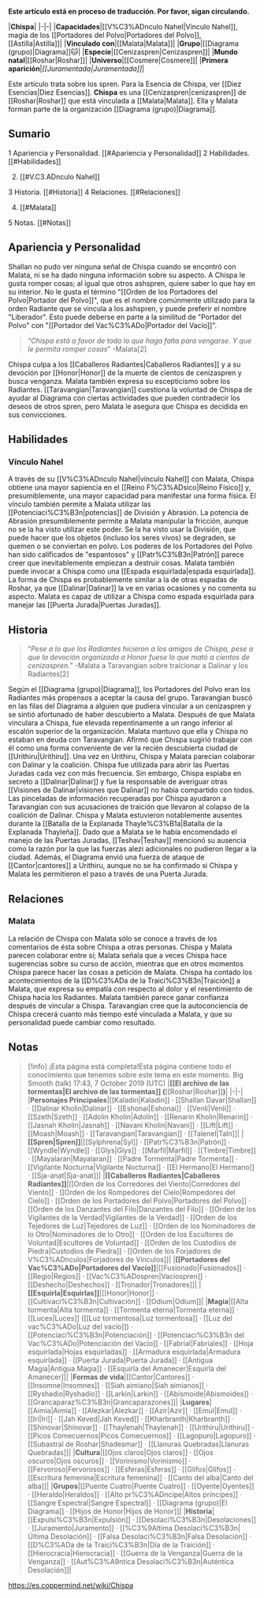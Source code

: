 **Este artículo está en proceso de traducción. Por favor, sigan circulando.**


|**Chispa**|
|-|-|
|**Capacidades**|[[V%C3%ADnculo Nahel\|Vínculo Nahel]], magia de los [[Portadores del Polvo\|Portadores del Polvo]], [[Astilla\|Astilla]]|
|**Vinculado con**|[[Malata\|Malata]]|
|**Grupo**|[[Diagrama (grupo)\|Diagrama]]🐱︎|
|**Especie**|[[Cenizaspren\|Cenizaspren]]|
|**Mundo natal**|[[Roshar\|Roshar]]|
|**Universo**|[[Cosmere\|Cosmere]]|
|**Primera aparición**|*[[Juramentada\|Juramentada]]*|

Este artículo trata sobre los spren. Para la Esencia de Chispa, ver [[Diez Esencias\|Diez Esencias]].
**Chispa** es una [[Cenizaspren\|cenizaspren]] de [[Roshar\|Roshar]] que está vinculada a [[Malata\|Malata]]. Ella y Malata forman parte de la organización [[Diagrama (grupo)\|Diagrama]].

## Sumario

1 Apariencia y Personalidad. [[#Apariencia y Personalidad]] 
2 Habilidades. [[#Habilidades]] 

2. [[#V.C3.ADnculo Nahel]] 


3 Historia. [[#Historia]] 
4 Relaciones. [[#Relaciones]] 

4. [[#Malata]] 


5 Notas. [[#Notas]] 


## Apariencia y Personalidad
Shallan no pudo ver ninguna señal de Chispa cuando se encontró con Malata, ni se ha dado ninguna información sobre su aspecto.
A Chispa le gusta romper cosas; al igual que otros ashspren, quiere saber lo que hay en su interior. No le gusta el término "[[Orden de los Portadores del Polvo\|Portador del Polvo]]", que es el nombre comúnmente utilizado para la orden Radiante que se vincula a los ashspren, y puede preferir el nombre "Liberador". Esto puede deberse en parte a la similitud de "Portador del Polvo" con "[[Portador del Vac%C3%ADo\|Portador del Vacío]]".

>“*Chispa está a favor de todo lo que haga falta para vengarse. Y que le permita romper cosas*”
\-Malata[2]


Chispa culpa a los [[Caballeros Radiantes\|Caballeros Radiantes]] y a su devoción por [[Honor\|Honor]] de la muerte de cientos de cenizaspren y busca venganza. Malata también expresa su escepticismo sobre los Radiantes. [[Taravangian\|Taravangian]] cuestiona la voluntad de Chispa de ayudar al Diagrama con ciertas actividades que pueden contradecir los deseos de otros spren, pero Malata le asegura que Chispa es decidida en sus convicciones.

## Habilidades
### Vínculo Nahel
A través de su [[V%C3%ADnculo Nahel\|vínculo Nahel]] con Malata, Chispa obtiene una mayor sapiencia en el [[Reino F%C3%ADsico\|Reino Físico]] y, presumiblemente, una mayor capacidad para manifestar una forma física. El vínculo también permite a Malata utilizar las [[Potenciaci%C3%B3n\|potencias]] de División y Abrasión. La potencia de Abrasión presumiblemente permite a Malata manipular la fricción, aunque no se la ha visto utilizar este poder. Se la ha visto usar la División, que puede hacer que los objetos (incluso los seres vivos) se degraden, se quemen o se conviertan en polvo. Los poderes de los Portadores del Polvo han sido calificados de "espantosos" y [[Patr%C3%B3n\|Patrón]] parece creer que inevitablemente empiezan a destruir cosas.
Malata también puede invocar a Chispa como una [[Espada esquirlada\|espada esquirlada]]. La forma de Chispa es probablemente similar a la de otras espadas de Roshar, ya que [[Dalinar\|Dalinar]] la ve en varias ocasiones y no comenta su aspecto. Malata es capaz de utilizar a Chispa como espada esquirlada para manejar las [[Puerta Jurada\|Puertas Juradas]].

## Historia
>“*Pese a lo que los Radiantes hicieron a los amigos de Chispa, pese a que la devoción organizada a Honor fuese lo que mató a cientos de cenizaspren.*”
\-Malata a Taravangian sobre traicionar a Dalinar y los Radiantes[2]

Según el [[Diagrama (grupo)\|Diagrama]], los Portadores del Polvo eran los Radiantes más propensos a aceptar la causa del grupo. Taravangian buscó en las filas del Diagrama a alguien que pudiera vincular a un cenizaspren y se sintió afortunado de haber descubierto a Malata. Después de que Malata vinculara a Chispa, fue elevada repentinamente a un rango inferior al escalón superior de la organización.
Malata mantuvo que ella y Chispa no estaban en deuda con Taravangian. Afirmó que Chispa sugirió trabajar con él como una forma conveniente de ver la recién descubierta ciudad de [[Urithiru\|Urithiru]].
Una vez en Urithiru, Chispa y Malata parecían colaborar con Dalinar y la coalición. Chispa fue utilizada para abrir las Puertas Juradas cada vez con más frecuencia. Sin embargo, Chispa espiaba en secreto a [[Dalinar\|Dalinar]] y fue la responsable de averiguar otras [[Visiones de Dalinar\|visiones que Dalinar]] no había compartido con todos. Las pinceladas de información recuperadas por Chispa ayudaron a Taravangian con sus acusaciones de traición que llevaron al colapso de la coalición de Dalinar.
Chispa y Malata estuvieron notablemente ausentes durante la [[Batalla de la Explanada Thayle%C3%B1a\|Batalla de la Explanada Thayleña]]. Dado que a Malata se le había encomendado el manejo de las Puertas Juradas, [[Teshav\|Teshav]] mencionó su ausencia como la razón por la que las fuerzas alezi adicionales no pudieron llegar a la ciudad. Además, el Diagrama envió una fuerza de ataque de [[Cantor\|cantores]] a Urithiru, aunque no se ha confirmado si Chispa y Malata les permitieron el paso a través de una Puerta Jurada.

## Relaciones
### Malata
La relación de Chispa con Malata sólo se conoce a través de los comentarios de ésta sobre Chispa a otras personas. Chispa y Malata parecen colaborar entre sí; Malata señala que a veces Chispa hace sugerencias sobre su curso de acción, mientras que en otros momentos Chispa parece hacer las cosas a petición de Malata. Chispa ha contado los acontecimientos de la [[D%C3%ADa de la Traici%C3%B3n\|Traición]] a Malata, que expresa su empatía con respecto al dolor y el resentimiento de Chispa hacia los Radiantes. Malata también parece ganar confianza después de vincular a Chispa. Taravangian cree que la autoconciencia de Chispa crecerá cuanto más tiempo esté vinculada a Malata, y que su personalidad puede cambiar como resultado.

## Notas

> [!info] ¡Esta página está completa!Esta página contiene todo el conocimiento que tenemos sobre este tema en este momento.
Big Smooth (talk) 17:43, 7 October 2019 (UTC)
|**[[El archivo de las tormentas\|El archivo de las tormentas]] (**[[Roshar\|Roshar]]**)**|
|-|-|
|**Personajes Principales**|[[Kaladin\|Kaladin]] · [[Shallan Davar\|Shallan]] · [[Dalinar Kholin\|Dalinar]] · [[Eshonai\|Eshonai]] · [[Venli\|Venli]] · [[Szeth\|Szeth]] · [[Adolin Kholin\|Adolin]] · [[Renarin Kholin\|Renarin]] · [[Jasnah Kholin\|Jasnah]] · [[Navani Kholin\|Navani]] · [[Lift\|Lift]] · [[Moash\|Moash]] · [[Taravangian\|Taravangian]] · [[Talenel\|Taln]]|
|**[[Spren\|Spren]]**|[[Sylphrena\|Syl]] · [[Patr%C3%B3n\|Patrón]] · [[Wyndle\|Wyndle]] · [[Glys\|Glys]] · [[Marfil\|Marfil]] · [[Timbre\|Timbre]] · [[Mayalaran\|Mayalaran]] · [[Padre Tormenta\|Padre Tormenta]] · [[Vigilante Nocturna\|Vigilante Nocturna]] · [[El Hermano\|El Hermano]] · [[Sja-anat\|Sja-anat]]|
|**[[Caballeros Radiantes\|Caballeros Radiantes]]**|[[Orden de los Corredores del Viento\|Corredores del Viento]] · [[Orden de los Rompedores del Cielo\|Rompedores del Cielo]] · [[Orden de los Portadores del Polvo\|Portadores del Polvo]] · [[Orden de los Danzantes del Filo\|Danzantes del Filo]] · [[Orden de los Vigilantes de la Verdad\|Vigilantes de la Verdad]] · [[Orden de los Tejedores de Luz\|Tejedores de Luz]] · [[Orden de los Nominadores de lo Otro\|Nominadores de lo Otro]] · [[Orden de los Escultores de Voluntad\|Escultores de Voluntad]] · [[Orden de los Custodios de Piedra\|Custodios de Piedra]] · [[Orden de los Forjadores de V%C3%ADnculos\|Forjadores de Vínculos]]|
|**[[Portadores del Vac%C3%ADo\|Portadores del Vacío]]**|[[Fusionado\|Fusionados]] · [[Regio\|Regios]] · [[Vac%C3%ADospren\|Vacíospren]] · [[Deshecho\|Deshechos]] · [[Tronador\|Tronadores]]|
|**[[Esquirla\|Esquirlas]]**|[[Honor\|Honor]] · [[Cultivaci%C3%B3n\|Cultivación]] · [[Odium\|Odium]]|
|**Magia**|[[Alta tormenta\|Alta tormenta]] · [[Tormenta eterna\|Tormenta eterna]] · [[Luces\|Luces]] ([[Luz tormentosa\|Luz tormentosa]] · [[Luz del vac%C3%ADo\|Luz del vacío]]) · [[Potenciaci%C3%B3n\|Potenciación]] · [[Potenciaci%C3%B3n del Vac%C3%ADo\|Potenciación del Vacío]] · [[Fabrial\|Fabriales]] · [[Hoja esquirlada\|Hojas esquirladas]] · [[Armadura esquirlada\|Armadura esquirlada]] · [[Puerta Jurada\|Puerta Jurada]] · [[Antigua Magia\|Antigua Magia]] · [[Esquirla del Amanecer\|Esquirla del Amanecer]]|
|**Formas de vida**|[[Cantor\|Cantores]] · [[Insomne\|Insomnes]] · [[Siah aimiano\|Siah aimianos]] · [[Ryshadio\|Ryshadio]] · [[Larkin\|Larkin]] · [[Abismoide\|Abismoides]] · [[Grancaparaz%C3%B3n\|Grancaparazones]]|
|**Lugares**|[[Aimia\|Aimia]] · [[Alezkar\|Alezkar]] · [[Azir\|Azir]] · [[Emul\|Emul]] · [[Iri\|Iri]] · [[Jah Keved\|Jah Keved]] · [[Kharbranth\|Kharbranth]] · [[Shinovar\|Shinovar]] · [[Thaylenah\|Thaylenah]] · [[Urithiru\|Urithiru]] · [[Picos Comecuernos\|Picos Comecuernos]] · [[Lagopuro\|Lagopuro]] · [[Subastral de Roshar\|Shadesmar]] · [[Llanuras Quebradas\|Llanuras Quebradas]]|
|**Cultura**|[[Ojos claros\|Ojos claros]] · [[Ojos oscuros\|Ojos oscuros]] · [[Vorinismo\|Vorinismo]] · [[Fervoroso\|Fervorosos]] · [[Esferas\|Esferas]] · [[Glifos\|Glifos]] · [[Escritura femenina\|Escritura femenina]] · [[Canto del alba\|Canto del alba]]|
|**Grupos**|[[Puente Cuatro\|Puente Cuatro]] · [[Oyente\|Oyentes]] · [[Heraldo\|Heraldos]] · [[Alto pr%C3%ADncipe\|Altos príncipes]] · [[Sangre Espectral\|Sangre Espectral]] · [[Diagrama (grupo)\|El Diagrama]] · [[Hijos de Honor\|Hijos de Honor]]|
|**Historia**|[[Expulsi%C3%B3n\|Expulsión]] · [[Desolaci%C3%B3n\|Desolaciones]] · [[Juramento\|Juramento]] · [[%C3%9Altima Desolaci%C3%B3n\|Última Desolación]] · [[Falsa Desolaci%C3%B3n\|Falsa Desolación]] · [[D%C3%ADa de la Traici%C3%B3n\|Día de la Traición]] · [[Hierocracia\|Hierocracia]] · [[Guerra de la Venganza\|Guerra de la Venganza]] · [[Aut%C3%A9ntica Desolaci%C3%B3n\|Auténtica Desolación]]|



https://es.coppermind.net/wiki/Chispa
